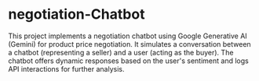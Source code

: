# negotiation-Chatbot
This project implements a negotiation chatbot using Google Generative AI (Gemini) for product price negotiation. It simulates a conversation between a chatbot (representing a seller) and a user (acting as the buyer). The chatbot offers dynamic responses based on the user's sentiment and logs API interactions for further analysis.

